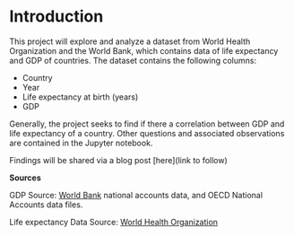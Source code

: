 # Introduction

This project will explore and analyze a dataset from World Health Organization and the World Bank, which contains data of life expectancy and GDP of countries. The dataset contains the following columns:

- Country
- Year
- Life expectancy at birth (years)
- GDP

Generally, the project seeks to find if there a correlation between GDP and life expectancy of a country. Other questions and associated observations are contained in the Jupyter notebook.

Findings will be shared via a blog post [here](link to follow)

**Sources**

GDP Source: [World Bank](https://data.worldbank.org/indicator/NY.GDP.MKTP.CD) national accounts data, and OECD National Accounts data files.

Life expectancy Data Source: [World Health Organization](vhttp://apps.who.int/gho/data/node.main.688)
